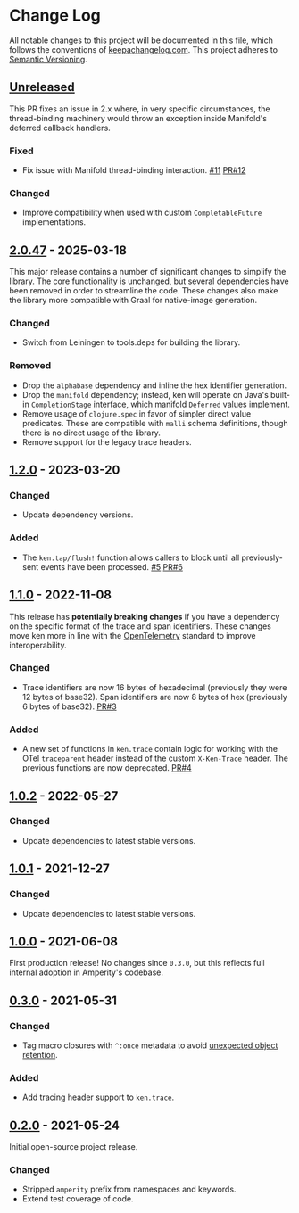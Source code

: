 Change Log
==========

All notable changes to this project will be documented in this file, which
follows the conventions of [keepachangelog.com](http://keepachangelog.com/).
This project adheres to [Semantic Versioning](http://semver.org/).


## [Unreleased]

This PR fixes an issue in 2.x where, in very specific circumstances, the
thread-binding machinery would throw an exception inside Manifold's deferred
callback handlers.

### Fixed
- Fix issue with Manifold thread-binding interaction.
  [#11](https://github.com/amperity/ken/issues/11)
  [PR#12](https://github.com/amperity/ken/pull/12)

### Changed
- Improve compatibility when used with custom `CompletableFuture`
  implementations.


## [2.0.47] - 2025-03-18

This major release contains a number of significant changes to simplify the
library. The core functionality is unchanged, but several dependencies have
been removed in order to streamline the code. These changes also make the
library more compatible with Graal for native-image generation.

### Changed
- Switch from Leiningen to tools.deps for building the library.

### Removed
- Drop the `alphabase` dependency and inline the hex identifier generation.
- Drop the `manifold` dependency; instead, ken will operate on Java's built-in
  `CompletionStage` interface, which manifold `Deferred` values implement.
- Remove usage of `clojure.spec` in favor of simpler direct value predicates.
  These are compatible with `malli` schema definitions, though there is no
  direct usage of the library.
- Remove support for the legacy trace headers.


## [1.2.0] - 2023-03-20

### Changed
- Update dependency versions.

### Added
- The `ken.tap/flush!` function allows callers to block until all
  previously-sent events have been processed.
  [#5](https://github.com/amperity/ken/issues/5)
  [PR#6](https://github.com/amperity/ken/pull/6)


## [1.1.0] - 2022-11-08

This release has **potentially breaking changes** if you have a dependency on
the specific format of the trace and span identifiers. These changes move ken
more in line with the [OpenTelemetry](https://opentelemetry.io/) standard to
improve interoperability.

### Changed
- Trace identifiers are now 16 bytes of hexadecimal (previously they were 12
  bytes of base32). Span identifiers are now 8 bytes of hex (previously 6 bytes
  of base32).
  [PR#3](https://github.com/amperity/ken/pull/3)

### Added
- A new set of functions in `ken.trace` contain logic for working with the OTel
  `traceparent` header instead of the custom `X-Ken-Trace` header. The previous
  functions are now deprecated.
  [PR#4](https://github.com/amperity/ken/pull/4)


## [1.0.2] - 2022-05-27

### Changed
- Update dependencies to latest stable versions.


## [1.0.1] - 2021-12-27

### Changed
- Update dependencies to latest stable versions.


## [1.0.0] - 2021-06-08

First production release! No changes since `0.3.0`, but this reflects full
internal adoption in Amperity's codebase.


## [0.3.0] - 2021-05-31

### Changed
- Tag macro closures with `^:once` metadata to avoid
  [unexpected object retention](http://clj-me.cgrand.net/2013/09/11/macros-closures-and-unexpected-object-retention/).

### Added
- Add tracing header support to `ken.trace`.


## [0.2.0] - 2021-05-24

Initial open-source project release.

### Changed
- Stripped `amperity` prefix from namespaces and keywords.
- Extend test coverage of code.


[Unreleased]: https://github.com/amperity/ken/compare/2.0.47...HEAD
[2.0.47]: https://github.com/amperity/ken/compare/1.2.0...2.0.47
[1.2.0]: https://github.com/amperity/ken/compare/1.1.0...1.2.0
[1.1.0]: https://github.com/amperity/ken/compare/1.0.2...1.1.0
[1.0.2]: https://github.com/amperity/ken/compare/1.0.1...1.0.2
[1.0.1]: https://github.com/amperity/ken/compare/1.0.0...1.0.1
[1.0.0]: https://github.com/amperity/ken/compare/0.3.0...1.0.0
[0.3.0]: https://github.com/amperity/ken/compare/0.2.0...0.3.0
[0.2.0]: https://github.com/amperity/ken/compare/0.1.0...0.2.0
